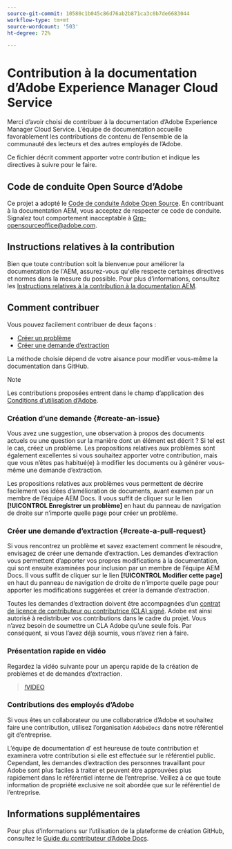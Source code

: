 ```yaml
---
source-git-commit: 10580c1b045c86d76ab2b871ca3c0b7de6683044
workflow-type: tm+mt
source-wordcount: '503'
ht-degree: 72%

---
```

# Contribution à la documentation d’Adobe Experience Manager Cloud Service

Merci d’avoir choisi de contribuer à la documentation d’Adobe Experience Manager Cloud Service. L’équipe de documentation accueille favorablement les contributions de contenu de l’ensemble de la communauté des lecteurs et des autres employés de l’Adobe.

Ce fichier décrit comment apporter votre contribution et indique les directives à suivre pour le faire.

## Code de conduite Open Source d’Adobe

Ce projet a adopté le [Code de conduite Adobe Open Source](code-of-conduct.md). En contribuant à la documentation AEM, vous acceptez de respecter ce code de conduite. Signalez tout comportement inacceptable à [Grp-opensourceoffice@adobe.com](mailto:Grp-opensourceoffice@adobe.com).

## Instructions relatives à la contribution

Bien que toute contribution soit la bienvenue pour améliorer la documentation de l&#39;AEM, assurez-vous qu&#39;elle respecte certaines directives et normes dans la mesure du possible. Pour plus d’informations, consultez les [Instructions relatives à la contribution à la documentation AEM](guidelines.md).

## Comment contribuer

Vous pouvez facilement contribuer de deux façons :

* [Créer un problème](#create-an-issue)
* [Créer une demande d’extraction](#create-a-pull-request)

La méthode choisie dépend de votre aisance pour modifier vous-même la documentation dans GitHub.

>[!NOTE]
>
>Les contributions proposées entrent dans le champ d’application des [Conditions d’utilisation d’Adobe](https://www.adobe.com/fr/legal/terms.html).

### Création d’une demande {#create-an-issue}

Vous avez une suggestion, une observation à propos des documents actuels ou une question sur la manière dont un élément est décrit ? Si tel est le cas, créez un problème. Les propositions relatives aux problèmes sont également excellentes si vous souhaitez apporter votre contribution, mais que vous n’êtes pas habitué(e) à modifier les documents ou à générer vous-même une demande d’extraction.

Les propositions relatives aux problèmes vous permettent de décrire facilement vos idées d’amélioration de documents, avant examen par un membre de l’équipe AEM Docs. Il vous suffit de cliquer sur le lien **[!UICONTROL Enregistrer un problème]** en haut du panneau de navigation de droite sur n’importe quelle page pour créer un problème.

### Créer une demande d’extraction {#create-a-pull-request}

Si vous rencontrez un problème et savez exactement comment le résoudre, envisagez de créer une demande d’extraction. Les demandes d’extraction vous permettent d’apporter vos propres modifications à la documentation, qui sont ensuite examinées pour inclusion par un membre de l’équipe AEM Docs. Il vous suffit de cliquer sur le lien **[!UICONTROL Modifier cette page]** en haut du panneau de navigation de droite de n’importe quelle page pour apporter les modifications suggérées et créer la demande d’extraction.

Toutes les demandes d’extraction doivent être accompagnées d’un [contrat de licence de contributeur ou contributrice (CLA) signé](https://opensource.adobe.com/cla.html). Adobe est ainsi autorisé à redistribuer vos contributions dans le cadre du projet. Vous n’avez besoin de soumettre un CLA Adobe qu’une seule fois. Par conséquent, si vous l’avez déjà soumis, vous n’avez rien à faire.

### Présentation rapide en vidéo

Regardez la vidéo suivante pour un aperçu rapide de la création de problèmes et de demandes d’extraction.

>[!VIDEO](https://video.tv.adobe.com/v/27069)

### Contributions des employés d’Adobe

Si vous êtes un collaborateur ou une collaboratrice d’Adobe et souhaitez faire une contribution, utilisez l’organisation `AdobeDocs` dans notre référentiel git d’entreprise.

L’équipe de documentation d’ est heureuse de toute contribution et examinera votre contribution si elle est effectuée sur le référentiel public. Cependant, les demandes d’extraction des personnes travaillant pour Adobe sont plus faciles à traiter et peuvent être approuvées plus rapidement dans le référentiel interne de l’entreprise. Veillez à ce que toute information de propriété exclusive ne soit abordée que sur le référentiel de l’entreprise.

## Informations supplémentaires

Pour plus d’informations sur l’utilisation de la plateforme de création GitHub, consultez le [Guide du contributeur d’Adobe Docs](https://experienceleague.adobe.com/docs/contributor/contributor-guide/introduction.html?lang=fr).
